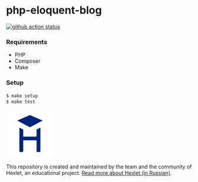 # php-eloquent-blog

[![github action status](https://github.com/hexlet-components/php-eloquent-blog/workflows/PHP%20CI/badge.svg)](https://github.com/hexlet-components/php-eloquent-blog/actions)

### Requirements

  * PHP
  * Composer
  * Make

### Setup

```sh
$ make setup
$ make test
```

[![Hexlet Ltd. logo](https://raw.githubusercontent.com/Hexlet/hexletguides.github.io/master/images/hexlet_logo128.png)](https://ru.hexlet.io/pages/about?utm_source=github&utm_medium=link&utm_campaign=php-eloquent-blog)

This repository is created and maintained by the team and the community of Hexlet, an educational project. [Read more about Hexlet (in Russian)](https://ru.hexlet.io/pages/about?utm_source=github&utm_medium=link&utm_campaign=php-eloquent-blog).
